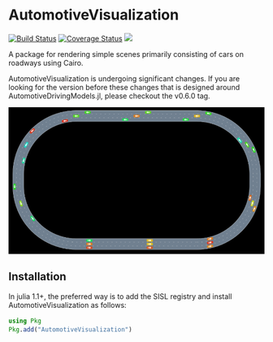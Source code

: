 # AutomotiveVisualization

[![Build Status](https://travis-ci.org/sisl/AutomotiveVisualization.jl.svg?branch=master)](https://travis-ci.org/sisl/AutomotiveVisualization.jl)
[![Coverage Status](https://coveralls.io/repos/sisl/AutomotiveVisualization.jl/badge.svg)](https://coveralls.io/r/sisl/AutomotiveVisualization.jl)
[![](https://img.shields.io/badge/docs-latest-blue.svg)](https://sisl.github.io/AutomotiveVisualization.jl/latest)

A package for rendering simple scenes primarily consisting of cars on roadways using Cairo.

AutomotiveVisualization is undergoing significant changes. If you are looking for the version before these changes that is designed around AutomotiveDrivingModels.jl, please checkout the v0.6.0 tag.

![AutomotiveVisualization](readmeimage.png)

## Installation 

In julia 1.1+, the preferred way is to add the SISL registry and install AutomotiveVisualization as follows:

```julia 
using Pkg
Pkg.add("AutomotiveVisualization")
```

